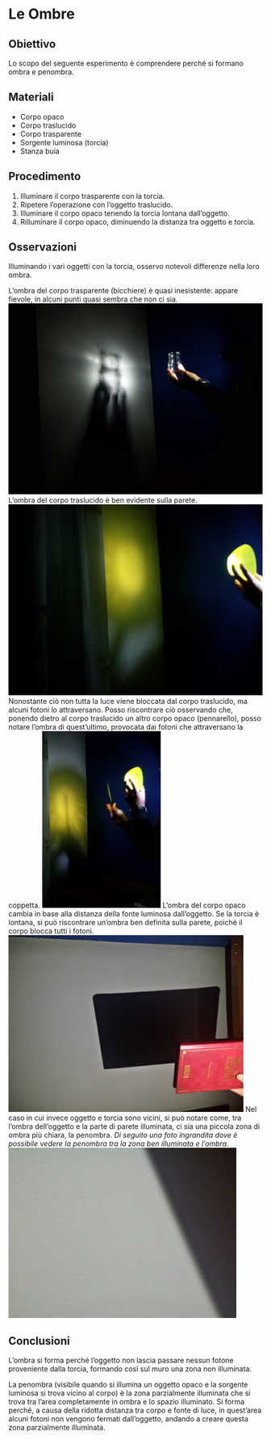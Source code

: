 # Le Ombre

## Obiettivo

Lo scopo del seguente esperimento è comprendere perché si formano ombra e penombra.

## Materiali

- Corpo opaco
- Corpo traslucido
- Corpo trasparente
- Sorgente luminosa (torcia)
- Stanza buia

## Procedimento

1. Illuminare il corpo trasparente con la torcia.
2. Ripetere l’operazione con l’oggetto traslucido.
3. Illuminare il corpo opaco tenendo la torcia lontana dall’oggetto.
4. Rilluminare il corpo opaco, diminuendo la distanza tra oggetto e torcia.

## Osservazioni

Illuminando i vari oggetti con la torcia, osservo notevoli differenze nella loro ombra.

L’ombra del corpo trasparente (bicchiere) è quasi inesistente: appare fievole, in alcuni punti quasi sembra che non ci sia.
![](../../img/esperimenti/ottica/3.png)
L’ombra del corpo traslucido è ben evidente sulla parete.
![](../../img/esperimenti/ottica/4.png)
Nonostante ciò non tutta la luce viene bloccata dal corpo traslucido, ma alcuni fotoni lo attraversano. Posso riscontrare ciò osservando che, ponendo dietro al corpo traslucido un altro corpo opaco (pennarello), posso notare l’ombra di quest’ultimo, provocata dai fotoni che attraversano la coppetta.
![](../../img/esperimenti/ottica/5.png)
L’ombra del corpo opaco cambia in base alla distanza della fonte luminosa dall’oggetto. Se la torcia è lontana, si può riscontrare un’ombra ben definita sulla parete, poiché il corpo blocca tutti i fotoni.
![](../../img/esperimenti/ottica/6.png)
Nel caso in cui invece oggetto e torcia sono vicini, si può notare come, tra l’ombra dell’oggetto e la parte di parete illuminata, ci sia una piccola zona di ombra più chiara, la penombra.
*Di seguito una foto ingrandita dove è possibile vedere la penombra tra la zona ben illuminata e l’ombra.*
![](../../img/esperimenti/ottica/7.png)

## Conclusioni

L’ombra si forma perché l’oggetto non lascia passare nessun fotone proveniente dalla torcia, formando così sul muro una zona non illuminata.

La penombra (visibile quando si illumina un oggetto opaco e la sorgente luminosa si trova vicino al corpo) è la zona parzialmente illuminata che si trova tra l’area completamente in ombra e lo spazio illuminato. Si forma perché, a causa della ridotta distanza tra corpo e fonte di luce, in quest’area alcuni fotoni non vengono fermati dall’oggetto, andando a creare questa zona parzialmente illuminata.
